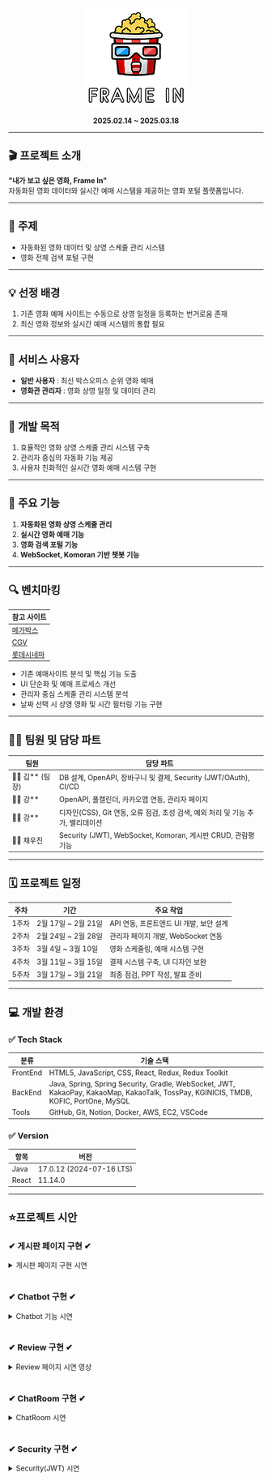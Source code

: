 <p align="center">
  <img src="https://raw.githubusercontent.com/R2DSQUAD/movieproject_avengers/refs/heads/dev/frontpj/public/image/logo.png" alt="Frame In Logo" />
</p>
<p align="center">
  <strong>2025.02.14 ~ 2025.03.18</strong>
</p>

---

## 🎬 프로젝트 소개
**"내가 보고 싶은 영화, Frame In"**  
자동화된 영화 데이터와 실시간 예매 시스템을 제공하는 영화 포털 플랫폼입니다.

---

## 📌 주제
- 자동화된 영화 데이터 및 상영 스케줄 관리 시스템  
- 영화 전체 검색 포털 구현

---

## 💡 선정 배경
1. 기존 영화 예매 사이트는 수동으로 상영 일정을 등록하는 번거로움 존재  
2. 최신 영화 정보와 실시간 예매 시스템의 통합 필요

---

## 👥 서비스 사용자
- **일반 사용자** : 최신 박스오피스 순위 영화 예매  
- **영화관 관리자** : 영화 상영 일정 및 데이터 관리

---

## 🎯 개발 목적
1. 효율적인 영화 상영 스케줄 관리 시스템 구축  
2. 관리자 중심의 자동화 기능 제공  
3. 사용자 친화적인 실시간 영화 예매 시스템 구현

---

## 🔧 주요 기능
1. **자동화된 영화 상영 스케줄 관리**  
2. **실시간 영화 예매 기능**  
3. **영화 검색 포털 기능**  
4. **WebSocket, Komoran 기반 챗봇 기능**

---

## 🔍 벤치마킹
| 참고 사이트 |
|-------------|
| [메가박스](https://www.megabox.co.kr/) |
| [CGV](https://www.cgv.co.kr/) |
| [롯데시네마](https://www.lottecinema.co.kr/) |

- 기존 예매사이트 분석 및 핵심 기능 도출  
- UI 단순화 및 예매 프로세스 개선  
- 관리자 중심 스케줄 관리 시스템 분석  
- 날짜 선택 시 상영 영화 및 시간 필터링 기능 구현

---

## 👨‍💻 팀원 및 담당 파트

| 팀원 | 담당 파트 |
|------|-------------|
| 👩‍💻 김** (팀장) | DB 설계, OpenAPI, 장바구니 및 결제, Security (JWT/OAuth), CI/CD |
| 👨‍💻 강** | OpenAPI, 풀캘린더, 카카오맵 연동, 관리자 페이지 |
| 👨‍💻 강** | 디자인(CSS), Git 연동, 오류 점검, 초성 검색, 예외 처리 및 기능 추가, 밸리데이션 |
| 👨‍💻 채우진 | Security (JWT), WebSocket, Komoran, 게시판 CRUD, 관람평 기능 |

---

## 🗓 프로젝트 일정

| 주차 | 기간 | 주요 작업 |
|------|----------------|---------------------------|
| 1주차 | 2월 17일 ~ 2월 21일 | API 연동, 프론트엔드 UI 개발, 보안 설계 |
| 2주차 | 2월 24일 ~ 2월 28일 | 관리자 페이지 개발, WebSocket 연동 |
| 3주차 | 3월 4일 ~ 3월 10일 | 영화 스케줄링, 예매 시스템 구현 |
| 4주차 | 3월 11일 ~ 3월 15일 | 결제 시스템 구축, UI 디자인 보완 |
| 5주차 | 3월 17일 ~ 3월 21일 | 최종 점검, PPT 작성, 발표 준비 |

---

## 💻 개발 환경

### ✅ Tech Stack

| 분류 | 기술 스택 |
|------|------------|
| FrontEnd | HTML5, JavaScript, CSS, React, Redux, Redux Toolkit |
| BackEnd | Java, Spring, Spring Security, Gradle, WebSocket, JWT, KakaoPay, KakaoMap, KakaoTalk, TossPay, KGINICIS, TMDB, KOFIC, PortOne, MySQL |
| Tools | GitHub, Git, Notion, Docker, AWS, EC2, VSCode |

### ✅ Version

| 항목 | 버전 |
|------|--------|
| Java | 17.0.12 (2024-07-16 LTS) |
| React | 11.14.0 |

---

## ⭐프로젝트 시안

### ✔ 게시판 페이지 구현 ✔
<details>
<summary>게시판 페이지 구현 시연 </summary>



https://github.com/user-attachments/assets/c551c904-4374-4239-af67-aeda5f1f5a16


◼ 로그인되어 있을 경우 본인 게시글 업로드,수정,삭제 가능 <br>
◼ 공지사항은 ADMIN만 작성 가능<br>
◼ 카테고리 클릭시 카테고리에 맞는 게시글 리스트 정렬(기본적으로 최신순)<br>
◼ 검색기능, 페이징 처리<br>
◼ 댓글 추가<br>
◼ 좋아요 기능(좋아요 누른 사용자 확인 가능)<br>
◼ 파일 처리<br>
◼ 댓글개수,조회수,파일여부 확인 가능
</details>

<br>

### ✔ Chatbot 구현 ✔
<details>
<summary>Chatbot 기능 시연 </summary>
  
https://github.com/user-attachments/assets/ae579b70-872b-4846-99b8-60ed7b7efe55


◼ Komoran을 사용한 챗봇 서비스<br>
◼ 영화 정보,영화관 위치 정보,도움말 제공<br>
  
◼ 사용자의 입력 문장에서 Komoran으로 명사를 추출, Data Base에서 추출한 명사가 포함된 정보를 제공<br>
◻ 예)추출한 명사에 영화가 있을 경우 MovieEntity에서 다음 명사가 포함된 데이터를 찾아 제공


</details>


<br>

### ✔ Review 구현 ✔
<details>
<summary>Review 페이지 시연 영상</summary>


https://github.com/user-attachments/assets/3cd37ab8-6e69-413e-ba6a-3b178669abe1

◼ 로그인 안되어 있을 시 리뷰 입력창 대신 로그인 하러 가기 링크<br>
◼ 평점 추가<br>
◼ 공감 버튼(공감 누른 사용자 확인 가능)<br>
◼ 중복 리뷰 작성 불가능<br>
◼ 본인 댓글,ADMIN만 리뷰 삭제 가능<br>
◼ 공감순,최신순 버튼(기본 최신순이며 공감개수가 같을시 더 최신 댓글이 위에서 부터 정렬)

</details>

<br>

### ✔ ChatRoom 구현 ✔
<details>
<summary>ChatRoom 시연 </summary>



https://github.com/user-attachments/assets/188e2580-7c05-41a4-94aa-42508064fe9c

◼ 로그인 되어있어야 접속 가능<br>
◼ WebSocket을 사용한 실시간 양방향 채팅 서비스<br>
◼ 로그아웃, 새로고침 해도 채팅 내역 남아있도록 Local Storage에 채팅내역 저장(ADMIN만 삭제 가능)<br>
◼ 본인 채팅 내역 확인 가능(Data Base에 저장)<br>
◼ 비속어 사용시 자동으로 필터링(Data Base에 필터링 없이 저장)

</details>

<br>

### ✔ Security 구현 ✔
<details>
<summary>Security(JWT) 시연 </summary>


https://github.com/user-attachments/assets/6c54345f-afbc-4cd7-8990-984334ae61fe

◼ 로그인시 LoginSuccessHandler에서 AccessToken,RefreshToken 발급 -> 쿠키에 저장 -> 백 서버에 데이터 요청시 쿠키에 저장된 AccessToken을 검증<br>
◼ AccessToken은 탈취당할 위험이 있어 유지기간이 짧음-> AccessToken이 만료된 경우 RefreshToken을 검증하여 AccessToken을 재발급<br>
◼ JwtAxios 사용

</details>

